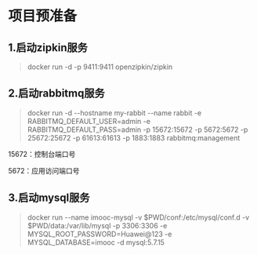# 项目预准备

## 1.启动zipkin服务
> docker run -d -p 9411:9411 openzipkin/zipkin


## 2.启动rabbitmq服务
>docker run -d --hostname my-rabbit --name rabbit -e RABBITMQ_DEFAULT_USER=admin -e RABBITMQ_DEFAULT_PASS=admin -p 15672:15672 -p 5672:5672 -p 25672:25672 -p 61613:61613 -p 1883:1883 rabbitmq:management

15672：控制台端口号

5672：应用访问端口号

## 3.启动mysql服务

> docker run --name imooc-mysql -v $PWD/conf:/etc/mysql/conf.d -v $PWD/data:/var/lib/mysql -p 3306:3306 -e MYSQL_ROOT_PASSWORD=Huawei@123 -e MYSQL_DATABASE=imooc -d mysql:5.7.15

